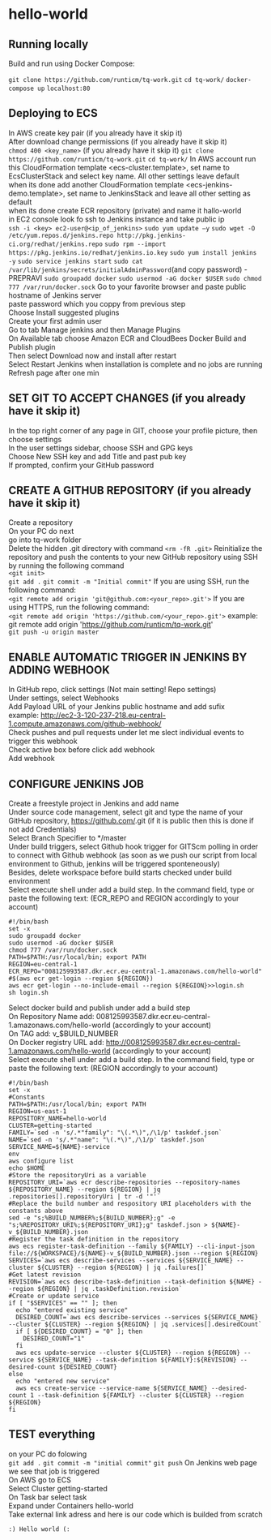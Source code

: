 hello-world
===========

## Running locally

Build and run using Docker Compose:

`git clone https://github.com/runticm/tq-work.git`
`cd tq-work/`
`docker-compose up`
`localhost:80`


## Deploying to ECS

In AWS create key pair (if you already have it skip it)  
After download change permissions (if you already have it skip it)  
`chmod 400 <key_name>` (if you already have it skip it)
`git clone https://github.com/runticm/tq-work.git`
`cd tq-work/`
In AWS account run this CloudFormation template <ecs-cluster.template>, set name to EcsClusterStack and select key name. All other settings leave default  
when its done add another CloudFormation template <ecs-jenkins-demo.template>, set name to JenkinsStack and leave all other setting as default  
when its done create ECR repository (private) and name it hallo-world  
in EC2 console look fo ssh to Jenkins instance and take public ip  
`ssh -i <key> ec2-user@<ip_of_jenkins>`
`sudo yum update –y`
`sudo wget -O /etc/yum.repos.d/jenkins.repo http://pkg.jenkins-ci.org/redhat/jenkins.repo`
`sudo rpm --import https://pkg.jenkins.io/redhat/jenkins.io.key`
`sudo yum install jenkins -y`
`sudo service jenkins start`
`sudo cat /var/lib/jenkins/secrets/initialAdminPassword`(and copy password) -PREPRAVI
`sudo groupadd docker`
`sudo usermod -aG docker $USER`
`sudo chmod 777 /var/run/docker.sock`
Go to your favorite browser and paste public hostname of Jenkins server  
paste password which you coppy from previous step  
Choose Install suggested plugins  
Create your first admin user  
Go to tab Manage jenkins and then Manage Plugins  
On Available tab choose Amazon ECR and CloudBees Docker Build and Publish plugin  
Then select Download now and install after restart  
Select Restart Jenkins when installation is complete and no jobs are running  
Refresh page after one min  
	
## SET GIT TO ACCEPT CHANGES (if you already have it skip it)
In the top right corner of any page in GIT, choose your profile picture, then choose settings  
In the user settings sidebar, choose SSH and GPG keys  
Choose New SSH key and add Title and past pub key  
If prompted, confirm your GitHub password  

## CREATE A GITHUB REPOSITORY (if you already have it skip it)
Create a repository  
On your PC do next  
go into tq-work folder  
Delete the hidden .git directory with command 
`<rm -fR .git>`
Reinitialize the repository and push the contents to your new GitHub repository using SSH by running the following command  
`<git init>`  
`git add .`
`git commit -m "Initial commit"`
If you are using SSH, run the following command:  
`<git remote add origin 'git@github.com:<your_repo>.git'>`
If you are using HTTPS, run the following command:  
`<git remote add origin 'https://github.com/<your_repo>.git'>`
example: git remote add origin 'https://github.com/runticm/tq-work.git'  
`git push -u origin master`
    
## ENABLE AUTOMATIC TRIGGER IN JENKINS BY ADDING WEBHOOK
In GitHub repo, click settings (Not main setting! Repo settings)  
Under settings, select Webhooks  
Add Payload URL of your Jenkins public hostname and add sufix <github-webhook>  
example: http://ec2-3-120-237-218.eu-central-1.compute.amazonaws.com/github-webhook/  
Check pushes and pull requests under let me slect individual events to trigger this webhook  
Check active box before click add webhook  
Add webhook  

## CONFIGURE JENKINS JOB
Create a freestyle project in Jenkins and add name  
Under source code management, select git and type the name of your GitHub repository, https://github.com/<repo>.git (if it is public then this is done if not add Credentials)  
Select Branch Specifier to */master  
Under build triggers, select Github hook trigger for GITScm polling in order to connect with Github webhook (as soon as we push our script from local environment to Github, jenkins will be triggered sponteneously)  
Besides, delete workspace before build starts checked under build environment  
Select execute shell under add a build step. In the command field, type or paste the following text: (ECR_REPO and REGION accordingly to your account)  

```
#!/bin/bash
set -x
sudo groupadd docker
sudo usermod -aG docker $USER
chmod 777 /var/run/docker.sock
PATH=$PATH:/usr/local/bin; export PATH
REGION=eu-central-1
ECR_REPO="008125993587.dkr.ecr.eu-central-1.amazonaws.com/hello-world"
#$(aws ecr get-login --region ${REGION})
aws ecr get-login --no-include-email --region ${REGION}>>login.sh
sh login.sh
```

Select docker build and publish under add a build step  
On Repository Name add: 008125993587.dkr.ecr.eu-central-1.amazonaws.com/hello-world (accordingly to your account)  
On TAG add: v_$BUILD_NUMBER  
On Docker registry URL add: http://008125993587.dkr.ecr.eu-central-1.amazonaws.com/hello-world (accordingly to your account)  
Select execute shell under add a build step. In the command field, type or paste the following text: (REGION accordingly to your account)  

```
#!/bin/bash
set -x
#Constants
PATH=$PATH:/usr/local/bin; export PATH
REGION=us-east-1
REPOSITORY_NAME=hello-world
CLUSTER=getting-started
FAMILY=`sed -n 's/.*"family": "\(.*\)",/\1/p' taskdef.json`
NAME=`sed -n 's/.*"name": "\(.*\)",/\1/p' taskdef.json`
SERVICE_NAME=${NAME}-service
env
aws configure list
echo $HOME
#Store the repositoryUri as a variable
REPOSITORY_URI=`aws ecr describe-repositories --repository-names ${REPOSITORY_NAME} --region ${REGION} | jq .repositories[].repositoryUri | tr -d '"'`
#Replace the build number and respository URI placeholders with the constants above
sed -e "s;%BUILD_NUMBER%;${BUILD_NUMBER};g" -e "s;%REPOSITORY_URI%;${REPOSITORY_URI};g" taskdef.json > ${NAME}-v_${BUILD_NUMBER}.json
#Register the task definition in the repository
aws ecs register-task-definition --family ${FAMILY} --cli-input-json file://${WORKSPACE}/${NAME}-v_${BUILD_NUMBER}.json --region ${REGION}
SERVICES=`aws ecs describe-services --services ${SERVICE_NAME} --cluster ${CLUSTER} --region ${REGION} | jq .failures[]`
#Get latest revision
REVISION=`aws ecs describe-task-definition --task-definition ${NAME} --region ${REGION} | jq .taskDefinition.revision`
#Create or update service
if [ "$SERVICES" == "" ]; then
  echo "entered existing service"
  DESIRED_COUNT=`aws ecs describe-services --services ${SERVICE_NAME} --cluster ${CLUSTER} --region ${REGION} | jq .services[].desiredCount`
  if [ ${DESIRED_COUNT} = "0" ]; then
    DESIRED_COUNT="1"
  fi
  aws ecs update-service --cluster ${CLUSTER} --region ${REGION} --service ${SERVICE_NAME} --task-definition ${FAMILY}:${REVISION} --desired-count ${DESIRED_COUNT}
else
  echo "entered new service"
  aws ecs create-service --service-name ${SERVICE_NAME} --desired-count 1 --task-definition ${FAMILY} --cluster ${CLUSTER} --region ${REGION}
fi
```

## TEST everything
on your PC do folowing  
`git add .`
`git commit -m "initial commit"`
`git push`
On Jenkins web page we see that job is triggered  
On AWS go to ECS  
Select Cluster getting-started  
On Task bar select task  
Expand under Containers hello-world  
Take external link adress and here is our code which is builded from scratch  

	:) Hello world (:
